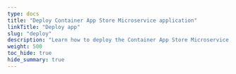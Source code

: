```yaml
---
type: docs
title: "Deploy Container App Store Microservice application"
linkTitle: "Deploy app"
slug: "deploy"
description: "Learn how to deploy the Container App Store Microservice application to a Radius environment"
weight: 500
toc_hide: true
hide_summary: true
---
```

 
 <!-- Jason is working on revamping this app into a sample app instead, and this page will go away anyways. 
 https://github.com/project-radius/docs/issues/101 -->